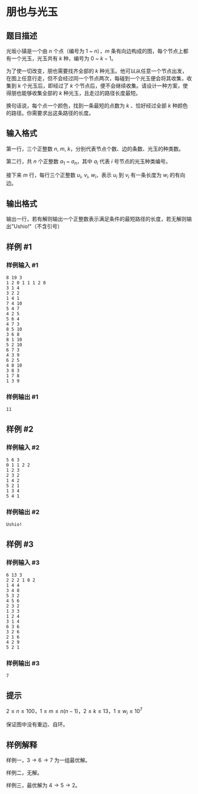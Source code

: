 # 朋也与光玉

## 题目描述

光坂小镇是一个由 $n$ 个点（编号为 $1$ ~ $n$），$m$ 条有向边构成的图，每个节点上都有一个光玉，光玉共有 $k$ 种，编号为 $0$ ~ $k-1$。

为了使一切改变，朋也需要找齐全部的 $k$ 种光玉。他可以从任意一个节点出发，在图上任意行走，但不会经过同一个节点两次，每碰到一个光玉便会将其收集，收集到 $k$ 个光玉后，即经过了 $k$ 个节点后，便不会继续收集。请设计一种方案，使得朋也能够收集全部的 $k$ 种光玉，且走过的路径长度最短。

换句话说，每个点一个颜色，找到一条最短的点数为 $k$ 、恰好经过全部 $k$ 种颜色的路径。你需要求出这条路径的长度。

## 输入格式

第一行，三个正整数 $n,\ m,\ k$，分别代表节点个数、边的条数、光玉的种类数。

第二行，共 $n$ 个正整数 $a_1$ ~ $a_n$，其中 $a_i$ 代表 $i$ 号节点的光玉种类编号。

接下来 $m$ 行，每行三个正整数 $u_i,\ v_i,\ w_i$，表示 $u_i$ 到 $v_i$ 有一条长度为 $w_i$ 的有向边。

## 输出格式

输出一行，若有解则输出一个正整数表示满足条件的最短路径的长度，若无解则输出"Ushio!"（不含引号）

## 样例 #1

### 样例输入 #1
```
8 19 3
1 2 0 1 1 1 2 0
3 1 4
3 2 2
1 4 1
7 4 10
5 4 7
4 2 5
5 6 4
4 7 3
8 5 10
3 6 8
8 1 10
5 2 10
6 7 3
4 3 9
6 2 5
4 8 10
3 8 3
1 7 8
1 3 9
```

### 样例输出 #1

```
11
```

## 样例 #2

### 样例输入 #2
```
5 6 3
0 1 1 2 2
1 2 3
2 3 2
1 4 2
5 2 1
1 3 4
5 4 1
```

### 样例输出 #2

```
Ushio!
```

## 样例 #3

### 样例输入 #3
```
6 13 3
2 2 2 1 0 2
1 4 4
3 4 8
5 3 2
4 5 6
2 3 2
1 3 3
1 2 4
3 1 4
6 3 6
3 2 6
2 1 6
4 2 9
5 2 1
```

### 样例输出 #3

```
7
```

## 提示

$2\le n\le 100$，$1\le m\le n(n-1)$，$2\le k\le 13$，$1\le w_i\le 10^7$

保证图中没有重边、自环。

## 样例解释

样例一，$3\rightarrow 6\rightarrow 7$ 为一组最优解。

样例二，无解。

样例三，最优解为 $4\rightarrow 5\rightarrow 2$。
